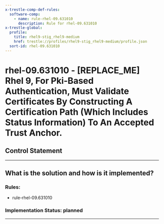 ```yaml
---
x-trestle-comp-def-rules:
  software-comp:
    - name: rule-rhel-09.631010
      description: Rule for rhel-09.631010
x-trestle-global:
  profile:
    title: rhel9-stig_rhel9-medium
    href: trestle://profiles/rhel9-stig_rhel9-medium/profile.json
  sort-id: rhel-09.631010
---
```


# rhel-09.631010 - \[REPLACE_ME\] Rhel 9, For Pki-Based Authentication, Must Validate Certificates By Constructing A Certification Path (Which Includes Status Information) To An Accepted Trust Anchor.

## Control Statement

______________________________________________________________________

## What is the solution and how is it implemented?

<!-- For implementation status enter one of: implemented, partial, planned, alternative, not-applicable -->

<!-- Note that the list of rules under ### Rules: is read-only and changes will not be captured after assembly to JSON -->

<!-- Add control implementation description here for control: rhel-09.631010 -->

### Rules:

  - rule-rhel-09.631010

### Implementation Status: planned

______________________________________________________________________
